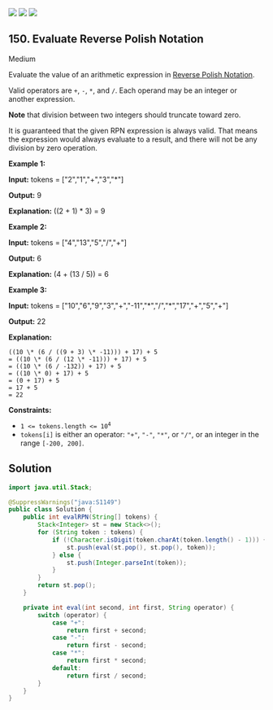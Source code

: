 [![](https://img.shields.io/github/stars/javadev/LeetCode-in-Java?label=Stars&style=flat-square)](https://github.com/javadev/LeetCode-in-Java)
[![](https://img.shields.io/github/forks/javadev/LeetCode-in-Java?label=Fork%20me%20on%20GitHub%20&style=flat-square)](https://github.com/javadev/LeetCode-in-Java/fork)
[![](https://img.shields.io/badge/-LeetCode%20in%20Kotlin-blue?style=flat-square)](https://github.com/javadev/LeetCode-in-Kotlin)

## 150\. Evaluate Reverse Polish Notation

Medium

Evaluate the value of an arithmetic expression in [Reverse Polish Notation](http://en.wikipedia.org/wiki/Reverse_Polish_notation).

Valid operators are `+`, `-`, `*`, and `/`. Each operand may be an integer or another expression.

**Note** that division between two integers should truncate toward zero.

It is guaranteed that the given RPN expression is always valid. That means the expression would always evaluate to a result, and there will not be any division by zero operation.

**Example 1:**

**Input:** tokens = ["2","1","+","3","\*"]

**Output:** 9

**Explanation:** ((2 + 1) \* 3) = 9 

**Example 2:**

**Input:** tokens = ["4","13","5","/","+"]

**Output:** 6

**Explanation:** (4 + (13 / 5)) = 6 

**Example 3:**

**Input:** tokens = ["10","6","9","3","+","-11","\*","/","\*","17","+","5","+"]

**Output:** 22

**Explanation:**

    ((10 \* (6 / ((9 + 3) \* -11))) + 17) + 5
    = ((10 \* (6 / (12 \* -11))) + 17) + 5
    = ((10 \* (6 / -132)) + 17) + 5
    = ((10 \* 0) + 17) + 5
    = (0 + 17) + 5
    = 17 + 5
    = 22 

**Constraints:**

*   <code>1 <= tokens.length <= 10<sup>4</sup></code>
*   `tokens[i]` is either an operator: `"+"`, `"-"`, `"*"`, or `"/"`, or an integer in the range `[-200, 200]`.

## Solution

```java
import java.util.Stack;

@SuppressWarnings("java:S1149")
public class Solution {
    public int evalRPN(String[] tokens) {
        Stack<Integer> st = new Stack<>();
        for (String token : tokens) {
            if (!Character.isDigit(token.charAt(token.length() - 1))) {
                st.push(eval(st.pop(), st.pop(), token));
            } else {
                st.push(Integer.parseInt(token));
            }
        }
        return st.pop();
    }

    private int eval(int second, int first, String operator) {
        switch (operator) {
            case "+":
                return first + second;
            case "-":
                return first - second;
            case "*":
                return first * second;
            default:
                return first / second;
        }
    }
}
```
